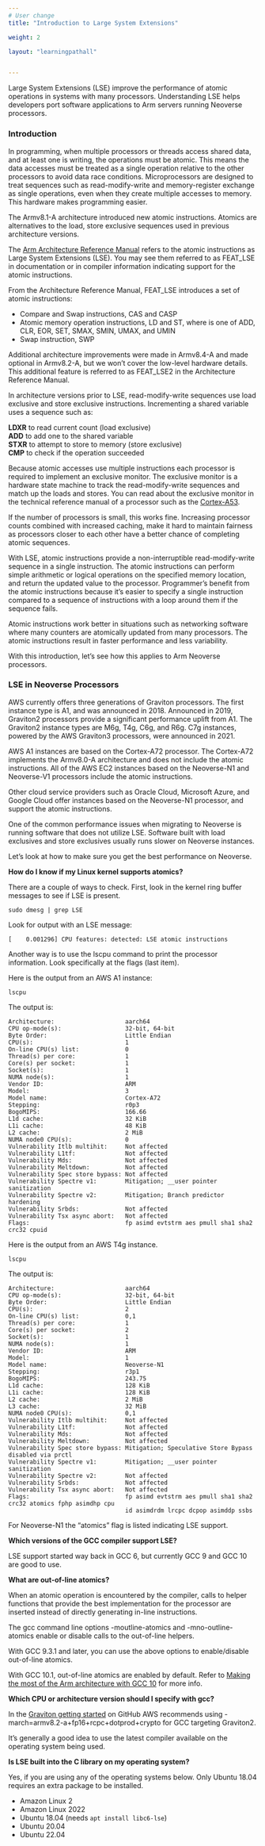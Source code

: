 ```yaml
---
# User change
title: "Introduction to Large System Extensions"

weight: 2

layout: "learningpathall"


---
```


Large System Extensions (LSE) improve the performance of atomic operations in systems with many processors. Understanding LSE helps developers port software applications to Arm servers running Neoverse processors.

### Introduction

In programming, when multiple processors or threads access shared data, and at least one is writing, the operations must be atomic. This means the data accesses must be treated as a single operation relative to the other processors to avoid data race conditions. Microprocessors are designed to treat sequences such as read-modify-write and memory-register exchange as single operations, even when they create multiple accesses to memory. This hardware makes programming easier. 

The Armv8.1-A architecture introduced new atomic instructions. Atomics are alternatives to the load, store exclusive sequences used in previous architecture versions.

The [Arm Architecture Reference Manual](https://developer.arm.com/documentation/ddi0487/latest) refers to the atomic instructions as Large System Extensions (LSE). You may see them referred to as FEAT_LSE in documentation or in compiler information indicating support for the atomic instructions. 

From the Architecture Reference Manual, FEAT_LSE introduces a set of atomic instructions:

- Compare and Swap instructions, CAS and CASP
- Atomic memory operation instructions, LD and ST, where is one of ADD, CLR, EOR, SET, SMAX, SMIN, UMAX, and UMIN
- Swap instruction, SWP

Additional architecture improvements were made in Armv8.4-A and made optional in Armv8.2-A, but we won’t cover the low-level hardware details. This additional feature is referred to as FEAT_LSE2 in the Architecture Reference Manual.

In architecture versions prior to LSE, read-modify-write sequences use load exclusive and store exclusive instructions. Incrementing a shared variable uses a sequence such as:

**LDXR** to read current count (load exclusive)   
**ADD** to add one to the shared variable    
**STXR** to attempt to store to memory (store exclusive)     
**CMP** to check if the operation succeeded

Because atomic accesses use multiple instructions each processor is required to implement an exclusive monitor. The exclusive monitor is a hardware state machine to track the read-modify-write sequences and match up the loads and stores. You can read about the exclusive monitor in the technical reference manual of a processor such as the [Cortex-A53](https://developer.arm.com/documentation/ddi0500/j/Level-1-Memory-System/L1-Data-memory-system/Internal-exclusive-monitor?lang=en).

If the number of processors is small, this works fine. Increasing processor counts combined with increased caching, make it hard to maintain fairness as processors closer to each other have a better chance of completing atomic sequences.

With LSE, atomic instructions provide a non-interruptible read-modify-write sequence in a single instruction. The atomic instructions can perform simple arithmetic or logical operations on the specified memory location, and return the updated value to the processor. Programmer’s benefit from the atomic instructions because it’s easier to specify a single instruction compared to a sequence of instructions with a loop around them if the sequence fails. 

Atomic instructions work better in situations such as networking software where many counters are atomically updated from many processors. The atomic instructions result in faster performance and less variability. 

With this introduction, let’s see how this applies to Arm Neoverse processors. 

### LSE in Neoverse Processors

AWS currently offers three generations of Graviton processors. The first instance type is A1, and was announced in 2018. Announced in 2019, Graviton2 processors provide a significant performance uplift from A1. The Graviton2 instance types are M6g, T4g, C6g, and R6g. C7g instances, powered by the AWS Graviton3 processors, were announced in 2021.

AWS A1 instances are based on the Cortex-A72 processor. The Cortex-A72 implements the Armv8.0-A architecture and does not include the atomic instructions. All of the AWS EC2 instances based on the Neoverse-N1 and Neoverse-V1 processors include the atomic instructions. 

Other cloud service providers such as Oracle Cloud, Microsoft Azure, and Google Cloud offer instances based on the Neoverse-N1 processor, and support the atomic instructions.

One of the common performance issues when migrating to Neoverse is running software that does not utilize LSE. Software built with load exclusives and store exclusives usually runs slower on Neoverse instances. 

Let’s look at how to make sure you get the best performance on Neoverse.

**How do I know if my Linux kernel supports atomics?**

There are a couple of ways to check. First, look in the kernel ring buffer messages to see if LSE is present.

```console
sudo dmesg | grep LSE
```
Look for output with an LSE message:

```console
[    0.001296] CPU features: detected: LSE atomic instructions
```

Another way is to use the lscpu command to print the processor information. Look specifically at the flags (last item).

Here is the output from an AWS A1 instance:
```console
lscpu
```

The output is:
```console
Architecture:                    aarch64
CPU op-mode(s):                  32-bit, 64-bit
Byte Order:                      Little Endian
CPU(s):                          1
On-line CPU(s) list:             0
Thread(s) per core:              1
Core(s) per socket:              1
Socket(s):                       1
NUMA node(s):                    1
Vendor ID:                       ARM
Model:                           3
Model name:                      Cortex-A72
Stepping:                        r0p3
BogoMIPS:                        166.66
L1d cache:                       32 KiB
L1i cache:                       48 KiB
L2 cache:                        2 MiB
NUMA node0 CPU(s):               0
Vulnerability Itlb multihit:     Not affected
Vulnerability L1tf:              Not affected
Vulnerability Mds:               Not affected
Vulnerability Meltdown:          Not affected
Vulnerability Spec store bypass: Not affected
Vulnerability Spectre v1:        Mitigation; __user pointer sanitization
Vulnerability Spectre v2:        Mitigation; Branch predictor hardening
Vulnerability Srbds:             Not affected
Vulnerability Tsx async abort:   Not affected
Flags:                           fp asimd evtstrm aes pmull sha1 sha2 crc32 cpuid
```

Here is the output from an AWS T4g instance.

```console
lscpu
```

The output is:

```console
Architecture:                    aarch64
CPU op-mode(s):                  32-bit, 64-bit
Byte Order:                      Little Endian
CPU(s):                          2
On-line CPU(s) list:             0,1
Thread(s) per core:              1
Core(s) per socket:              2
Socket(s):                       1
NUMA node(s):                    1
Vendor ID:                       ARM
Model:                           1
Model name:                      Neoverse-N1
Stepping:                        r3p1
BogoMIPS:                        243.75
L1d cache:                       128 KiB
L1i cache:                       128 KiB
L2 cache:                        2 MiB
L3 cache:                        32 MiB
NUMA node0 CPU(s):               0,1
Vulnerability Itlb multihit:     Not affected
Vulnerability L1tf:              Not affected
Vulnerability Mds:               Not affected
Vulnerability Meltdown:          Not affected
Vulnerability Spec store bypass: Mitigation; Speculative Store Bypass disabled via prctl
Vulnerability Spectre v1:        Mitigation; __user pointer sanitization
Vulnerability Spectre v2:        Not affected
Vulnerability Srbds:             Not affected
Vulnerability Tsx async abort:   Not affected
Flags:                           fp asimd evtstrm aes pmull sha1 sha2 crc32 atomics fphp asimdhp cpu
                                 id asimdrdm lrcpc dcpop asimddp ssbs
```

For Neoverse-N1 the “atomics” flag is listed indicating LSE support.

**Which versions of the GCC compiler support LSE?**

LSE support started way back in GCC 6, but currently GCC 9 and GCC 10 are good to use.

**What are out-of-line atomics?**

When an atomic operation is encountered by the compiler, calls to helper functions that provide the best implementation for the processor are inserted instead of directly generating in-line instructions.

The gcc command line options -moutline-atomics and -mno-outline-atomics enable or disable calls to the out-of-line helpers. 

With GCC 9.3.1 and later, you can use the above options to enable/disable out-of-line atomics.

With GCC 10.1, out-of-line atomics are enabled by default. Refer to [Making the most of the Arm architecture with GCC 10](https://community.arm.com/arm-community-blogs/b/tools-software-ides-blog/posts/making-the-most-of-the-arm-architecture-in-gcc-10) for more info. 

**Which CPU or architecture version should I specify with gcc?**

In the [Graviton getting started](https://github.com/aws/aws-graviton-getting-started/blob/main/c-c++.md) on GitHub AWS recommends using
-march=armv8.2-a+fp16+rcpc+dotprod+crypto 
for GCC targeting Graviton2.

It’s generally a good idea to use the latest compiler available on the operating system being used.

**Is LSE built into the C library on my operating system?**

Yes, if you are using any of the operating systems below. Only Ubuntu 18.04 requires an extra package to be installed. 

- Amazon Linux 2
- Amazon Linux 2022
- Ubuntu 18.04 (needs `apt install libc6-lse`)
- Ubuntu 20.04
- Ubuntu 22.04



